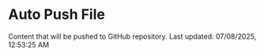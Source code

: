 # Auto Push File

Content that will be pushed to GitHub repository.
Last updated: 07/08/2025, 12:53:25 AM